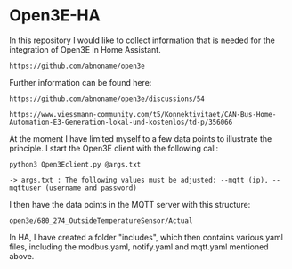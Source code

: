 # Open3E-HA 

In this repository I would like to collect information that is needed for the integration of Open3E in Home Assistant. 

    https://github.com/abnoname/open3e

Further information can be found here: 

    https://github.com/abnoname/open3e/discussions/54

    https://www.viessmann-community.com/t5/Konnektivitaet/CAN-Bus-Home-Automation-E3-Generation-lokal-und-kostenlos/td-p/356066

At the moment I have limited myself to a few data points to illustrate the principle. I start the Open3E client with the following call: 

    python3 Open3Eclient.py @args.txt

    -> args.txt : The following values must be adjusted: --mqtt (ip), --mqttuser (username and password)

I then have the data points in the MQTT server with this structure:

    open3e/680_274_OutsideTemperatureSensor/Actual

In HA, I have created a folder "includes", which then contains various yaml files, including the modbus.yaml, notify.yaml and mqtt.yaml mentioned above. 